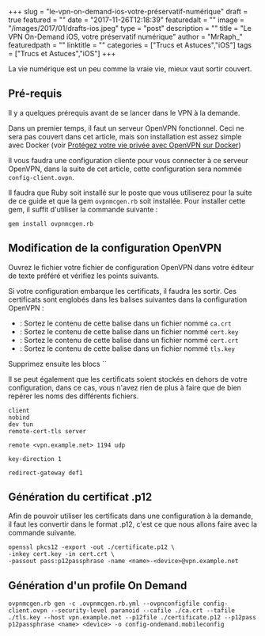 +++
slug = "le-vpn-on-demand-ios-votre-préservatif-numérique"
draft = true
featured = ""
date = "2017-11-26T12:18:39"
featuredalt = ""
image = "/images/2017/01/drafts-ios.jpeg"
type = "post"
description = ""
title = "Le VPN On-Demand iOS, votre préservatif numérique"
author = "MrRaph_"
featuredpath = ""
linktitle = ""
categories = ["Trucs et Astuces","iOS"]
tags = ["Trucs et Astuces","iOS"]
+++


La vie numérique est un peu comme la vraie vie, mieux vaut sortir couvert.


## Pré-requis

Il y a quelques prérequis avant de se lancer dans le VPN à la demande. 

Dans un premier temps, il faut un serveur OpenVPN fonctionnel. Ceci ne sera pas couvert dans cet article, mais son installation est assez simple avec Docker (voir [Protégez votre vie privée avec OpenVPN sur Docker](https://techan.fr/protegez-votre-vie-privee-avec-openvpn-sur-docker.html))

Il vous faudra une configuration cliente pour vous connecter à ce serveur OpenVPN, dans la suite de cet article, cette configuration sera nommée `config-client.ovpn`. 

Il faudra que Ruby soit installé sur le poste que vous utiliserez pour la suite de ce guide et que la gem `ovpnmcgen.rb` soit installée. Pour installer cette gem, il suffit d'utiliser la commande suivante :

    gem install ovpnmcgen.rb


## Modification de la configuration OpenVPN

Ouvrez le fichier votre fichier de configuration OpenVPN dans votre éditeur de texte préféré et vérifiez les points suivants.

Si votre configuration embarque les certificats, il faudra les sortir. Ces certificats sont englobés dans les balises suivantes dans la configuration OpenVPN :

* <ca> : Sortez le contenu de cette balise dans un fichier nommé `ca.crt`
* <key> : Sortez le contenu de cette balise dans un fichier nommé `cert.key`
* <cert> : Sortez le contenu de cette balise dans un fichier nommé `cert.crt`
* <tls-auth> : Sortez le contenu de cette balise dans un fichier nommé `tls.key`

Supprimez ensuite les blocs ``

Il se peut également que les certificats soient stockés en dehors de votre configuration, dans ce cas, vous n'avez rien de plus à faire que de bien repérer les noms des différents fichiers.

    client
    nobind
    dev tun
    remote-cert-tls server
    
    remote <vpn.example.net> 1194 udp
    
    key-direction 1

    redirect-gateway def1


## Génération du certificat .p12

Afin de pouvoir utiliser les certificats dans une configuration à la demande, il faut les convertir dans le format .p12, c'est ce que nous allons faire avec la commande suivante.

    openssl pkcs12 -export -out ./certificate.p12 \
    -inkey cert.key -in cert.crt \
    -passout pass:p12passphrase -name <name>-<device>@vpn.example.net


## Génération d'un profile On Demand

    ovpnmcgen.rb gen -c .ovpnmcgen.rb.yml --ovpnconfigfile config-client.ovpn --security-level paranoid --cafile ./ca.crt --tafile ./tls.key --host vpn.example.net --p12file ./certificate.p12 --p12pass p12passphrase <name> <device> -o config-ondemand.mobileconfig